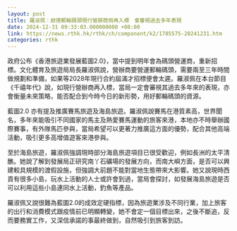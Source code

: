```yaml
---
layout: post
title: 羅淑佩：啟德郵輪碼頭現行營辧商倘再入標　會審視過去多年表現
date: 2024-12-31 09:33:03.000000000 +08:00
link: https://news.rthk.hk/rthk/ch/component/k2/1785575-20241231.htm
categories: rthk
---
```


政府公布《香港旅遊業發展藍圖2.0》，當中提到明年會為碼頭營運商，重新招標。文化體育及旅遊局局長羅淑佩說，營辦商要營運郵輪碼頭，需要兩至三年時間做規劃和準備，如果等2028年現行合約屆滿才招標便會太遲。羅淑佩在本台節目《千禧年代》說，如現行營辦商再入標，當局一定會審視其過去多年來的表現，亦會衡量未來策略，能否配合到今時今日的新形勢，用好郵輪碼頭的資源。

藍圖2.0 亦有提及推廣賽馬旅遊及海島旅遊。羅淑佩說賽馬在港質素高，世界聞名，多年來能吸引不同國家的馬主及熱愛賽馬運動的旅客來港，本地亦不時舉辦國際賽事，有外隊馬匹參與，當局希望可以更著力推廣這方面的優勢，配合其他高端活動，吸引更多高增值遊客來港參與。

至於海島旅遊，羅淑佩強調現時部分海島旅遊項目已很受歡迎，例如長洲的太平清醮。她說了解到發展局正研究南丫石礦場的發展方向，而南大嶼方面，是否可以興建較具規模的渡假設施，但強調大前題不能對當地生態帶來大影響。她又說現時西貢有很多小島，玩水上活動的人士或許會到過，當局會探討，如發展海島旅遊是否可以利用這些小島連同水上活動，釣魚等產品。

羅淑佩又說很難為藍圖2.0的成效定硬指標，因為旅遊業涉及不同行業，加上旅客的出行和消費模式跟疫情前已明顯轉變，她不會定一個目標出來，之後不斷追，反而要務實工作，又深信承諾的事最終做到，自然吸引到旅客到訪。
